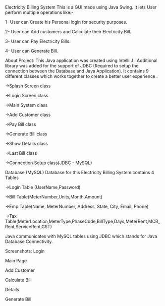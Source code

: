 Electricity Billing System
This is a GUI made using Java Swing. It lets User perform multiple operations like:-

1- User can Create his Personal login for security purposes.

2- User can Add customers and Calculate their Electricity Bill.

3- User can Pay Electricity Bills.

4- User can Generate Bill.

About Project:
This Java application was created using Intelli J . Additional library was added for the support of JDBC (Required to setup the connection between the Database and Java Application). It contains 9 different classes which works together to create a better user experience .

->Splash Screen class

->Login Screen class

->Main System class

->Add Customer class

->Pay Bill class

->Generate Bill class

->Show Details class

->Last Bill class

->Connection Setup class(JDBC - MySQL)

Database (MySQL)
Database for this Electricity Billing System contains 4 Tables

->Login Table (UserName,Password)

->Bill Table(MeterNumber,Units,Month,Amount)

->Emp Table(Name, MeterNumber, Address, State, City, Email, Phone)

->Tax Table(MeterLocation,MeterType,PhaseCode,BillType,Days,MeterRent,MCB_Rent,ServiceRent,GST)

Java communicates with MySQL tables using JDBC which stands for Java Database Connectivity.

Screenshots:
Login


Main Page


Add Customer


Calculate Bill


Details


Generate Bill
